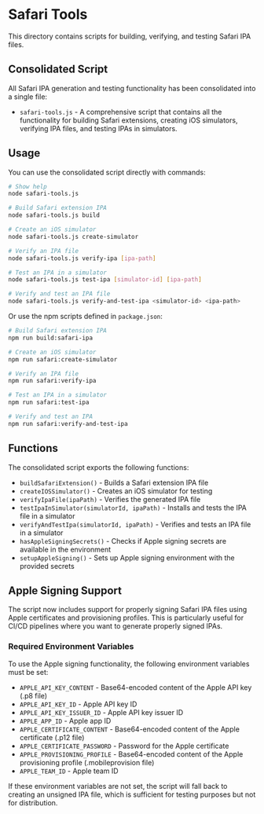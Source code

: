 # Safari Tools

This directory contains scripts for building, verifying, and testing Safari IPA files.

## Consolidated Script

All Safari IPA generation and testing functionality has been consolidated into a single file:

- `safari-tools.js` - A comprehensive script that contains all the functionality for building Safari extensions, creating iOS simulators, verifying IPA files, and testing IPAs in simulators.

## Usage

You can use the consolidated script directly with commands:

```bash
# Show help
node safari-tools.js

# Build Safari extension IPA
node safari-tools.js build

# Create an iOS simulator
node safari-tools.js create-simulator

# Verify an IPA file
node safari-tools.js verify-ipa [ipa-path]

# Test an IPA in a simulator
node safari-tools.js test-ipa [simulator-id] [ipa-path]

# Verify and test an IPA file
node safari-tools.js verify-and-test-ipa <simulator-id> <ipa-path>
```

Or use the npm scripts defined in `package.json`:

```bash
# Build Safari extension IPA
npm run build:safari-ipa

# Create an iOS simulator
npm run safari:create-simulator

# Verify an IPA file
npm run safari:verify-ipa

# Test an IPA in a simulator
npm run safari:test-ipa

# Verify and test an IPA
npm run safari:verify-and-test-ipa
```

## Functions

The consolidated script exports the following functions:

- `buildSafariExtension()` - Builds a Safari extension IPA file
- `createIOSSimulator()` - Creates an iOS simulator for testing
- `verifyIpaFile(ipaPath)` - Verifies the generated IPA file
- `testIpaInSimulator(simulatorId, ipaPath)` - Installs and tests the IPA file in a simulator
- `verifyAndTestIpa(simulatorId, ipaPath)` - Verifies and tests an IPA file in a simulator
- `hasAppleSigningSecrets()` - Checks if Apple signing secrets are available in the environment
- `setupAppleSigning()` - Sets up Apple signing environment with the provided secrets

## Apple Signing Support

The script now includes support for properly signing Safari IPA files using Apple certificates and provisioning profiles. This is particularly useful for CI/CD pipelines where you want to generate properly signed IPAs.

### Required Environment Variables

To use the Apple signing functionality, the following environment variables must be set:

- `APPLE_API_KEY_CONTENT` - Base64-encoded content of the Apple API key (.p8 file)
- `APPLE_API_KEY_ID` - Apple API key ID
- `APPLE_API_KEY_ISSUER_ID` - Apple API key issuer ID
- `APPLE_APP_ID` - Apple app ID
- `APPLE_CERTIFICATE_CONTENT` - Base64-encoded content of the Apple certificate (.p12 file)
- `APPLE_CERTIFICATE_PASSWORD` - Password for the Apple certificate
- `APPLE_PROVISIONING_PROFILE` - Base64-encoded content of the Apple provisioning profile (.mobileprovision file)
- `APPLE_TEAM_ID` - Apple team ID

If these environment variables are not set, the script will fall back to creating an unsigned IPA file, which is sufficient for testing purposes but not for distribution.